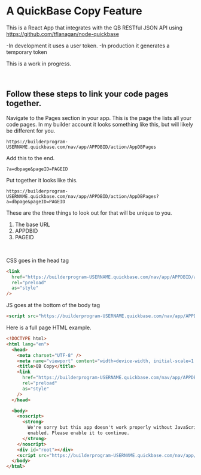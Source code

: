# A QuickBase Copy Feature

This is a React App that integrates with the QB RESTful JSON API using https://github.com/tflanagan/node-quickbase

-In development it uses a user token.
-In production it generates a temporary token

This is a work in progress.

</br>

## Follow these steps to link your code pages together.

Navigate to the Pages section in your app. This is the page the lists all your code pages. In my builder account it looks something like this, but will likely be different for you.

```
https://builderprogram-USERNAME.quickbase.com/nav/app/APPDBID/action/AppDBPages
```

Add this to the end.

```
?a=dbpage&pageID=PAGEID
```

Put together it looks like this.

```
https://builderprogram-USERNAME.quickbase.com/nav/app/APPDBID/action/AppDBPages?a=dbpage&pageID=PAGEID
```

These are the three things to look out for that will be unique to you.

1. The base URL
2. APPDBID
3. PAGEID

</br>

CSS goes in the head tag

```html
<link
  href="https://builderprogram-USERNAME.quickbase.com/nav/app/APPDBID/action/AppDBPages?a=dbpage&pageID=PAGEID"
  rel="preload"
  as="style"
/>
```

JS goes at the bottom of the body tag

```html
<script src="https://builderprogram-USERNAME.quickbase.com/nav/app/APPDBID/action/AppDBPages?a=dbpage&pageID=PAGEID"></script>
```

Here is a full page HTML example.

```html
<!DOCTYPE html>
<html lang="en">
  <head>
    <meta charset="UTF-8" />
    <meta name="viewport" content="width=device-width, initial-scale=1.0" />
    <title>QB Copy</title>
    <link
      href="https://builderprogram-USERNAME.quickbase.com/nav/app/APPDBID/action/AppDBPages?a=dbpage&pageID=PAGEID"
      rel="preload"
      as="style"
    />
  </head>

  <body>
    <noscript>
      <strong>
        We're sorry but this app doesn't work properly without JavaScript
        enabled. Please enable it to continue.
      </strong>
    </noscript>
    <div id="root"></div>
    <script src="https://builderprogram-USERNAME.quickbase.com/nav/app/APPDBID/action/AppDBPages?a=dbpage&pageID=PAGEID"></script>
  </body>
</html>
```
